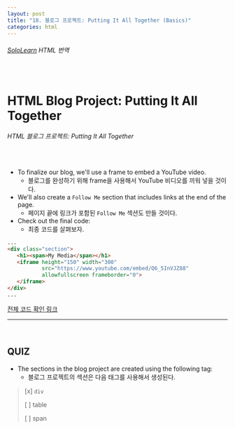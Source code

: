 ```yaml
---
layout: post
title: "18. 블로그 프로젝트: Putting It All Together (Basics)"
categories: html
---
```


###### [SoloLearn](https://www.sololearn.com/) HTML 번역

<br>

# HTML Blog Project: Putting It All Together

###### HTML 블로그 프로젝트: Putting It All Together

<br>

- To finalize our blog, we'll use a frame to embed a YouTube video.
  - 블로그를 완성하기 위해 frame을 사용해서 YouTube 비디오를 끼워 넣을 것이다.
- We'll also create a `Follow Me` section that includes links at the end of the page.
  - 페이지 끝에 링크가 포함된 `Follow Me` 섹션도 만들 것이다.
- Check out the final code:
  - 최종 코드를 살펴보자.

```html
...
<div class="section">
   <h1><span>My Media</span></h1>
   <iframe height="150" width="300"
           src="https://www.youtube.com/embed/Q6_5InVJZ88"
           allowfullscreen frameborder="0">
   </iframe>
</div>
...
```

[전체 코드 확인 링크](https://code.sololearn.com/1150/#html)

------

<br>

## QUIZ

- The sections in the blog project are created using the following tag:
  - 블로그 프로젝트의 섹션은 다음 태그를 사용해서 생성된다.

> [x] `div`
>
> [ ] table
>
> [ ] span

<br>